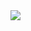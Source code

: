 <a href="https://github.com/lucianoortizsilva/github-readme-stats">
  <img align="center" src="https://github-readme-stats.vercel.app/api/top-langs/?username=lucianoortizsilva" />
</a>





<!--
<a href="https://github.com/lucianoortizsilva/github-readme-stats">
  <img align="center" src="https://github-readme-stats.vercel.app/api/top-langs/?username=lucianoortizsilva&layout=compact&theme=buefy&hide_border=true" />
</a>
 -->
